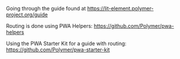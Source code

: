 Going through the guide found at https://lit-element.polymer-project.org/guide

Routing is done using PWA Helpers: https://github.com/Polymer/pwa-helpers

Using the PWA Starter Kit for a guide with routing: https://github.com/Polymer/pwa-starter-kit